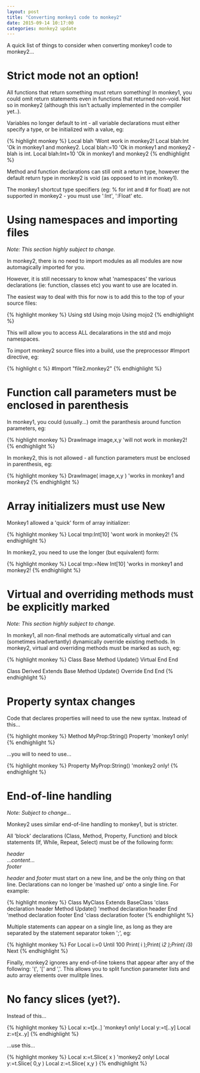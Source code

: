 ```yaml
---
layout: post
title: "Converting monkey1 code to monkey2"
date: 2015-09-14 10:17:00
categories: monkey2 update
---
```


A quick list of things to consider when converting monkey1 code to monkey2...

# Strict mode not an option!

All functions that return something must return something! In monkey1, you could omit return statements even in functions that returned non-void. Not so in monkey2 (although this isn't actually implemented in the compiler yet..).

Variables no longer default to int - all variable declarations must either specify a type, or be initialized with a value, eg:

{% highlight monkey %}
Local blah			'Wont work in monkey2!
Local blah:Int			'Ok in monkey1 and monkey2.
Local blah:=10			'Ok in monkey1 and monkey2 - blah is int.
Local blah:Int=10		'Ok in monkey1 and monkey2
{% endhighlight %}

Method and function declarations can still omit a return type, however the default return type in monkey2 is void (as opposed to int in monkey1).

The monkey1 shortcut type specifiers (eg: % for int and # for float) are not supported in monkey2  - you must use ':Int', ':Float' etc.


# Using namespaces and importing files

_Note: This section highly subject to change._

In monkey2, there is no need to import modules as all modules are now automagically imported for you.

However, it is still necessary to know what 'namespaces' the various declarations (ie: function, classes etc) you want to use are located in.

The easiest way to deal with this for now is to add this to the top of your source files:

{% highlight monkey %}
Using std
Using mojo
Using mojo2
{% endhighlight %}

This will allow you to access ALL decalarations in the std and mojo namespaces.

To import monkey2 source files into a build, use the preprocessor #Import directive, eg:

{% highlight c %}
#Import "file2.monkey2"
{% endhighlight %}


# Function call parameters must be enclosed in parenthesis

In monkey1, you could (usually...) omit the paranthesis around function parameters, eg: 

{% highlight monkey %} 
DrawImage image,x,y	'will not work in monkey2!
{% endhighlight %}

In monkey2, this is not allowed - all function parameters must be enclosed in parenthesis, eg:

{% highlight monkey %}
DrawImage( image,x,y )	'works in monkey1 and monkey2
{% endhighlight %}


# Array initializers must use New

Monkey1 allowed a 'quick' form of array initializer:

{% highlight monkey %}
Local tmp:Int[10]	'wont work in monkey2!
{% endhighlight %}

In monkey2, you need to use the longer (but equivalent) form:

{% highlight monkey %}
Local tmp:=New Int[10]	'works in monkey1 and monkey2!
{% endhighlight %}


# Virtual and overriding methods must be explicitly marked

_Note: This section highly subject to change._

In monkey1, all non-final methods are automatically virtual and can (sometimes inadvertantly) dynamically override existing methods. In monkey2, virtual and overriding methods must be marked as such, eg:

{% highlight monkey %}
Class Base
	Method Update() Virtual
	End
End

Class Derived Extends Base
	Method Update() Override
	End
End
{% endhighlight %}


# Property syntax changes

Code that declares properties will need to use the new syntax. Instead of this...

{% highlight monkey %}
Method MyProp:String() Property	'monkey1 only!
{% endhighlight %}

...you will to need to use...

{% highlight monkey %}
Property MyProp:String()	'monkey2 only!
{% endhighlight %}


# End-of-line handling

_Note: Subject to change..._

Monkey2 uses similar end-of-line handling to monkey1, but is stricter.

All 'block' declarations (Class, Method, Property, Function) and block statements (If, While, Repeat, Select) must be of the following form:

_header_<br>
..._content_...<br>
_footer_<br>

_header_ and _footer_ must start on a new line, and be the only thing on that line. Declarations can no longer be 'mashed up' onto a single line. For example:

{% highlight monkey %}
Class MyClass Extends BaseClass	'class declaration header
	Method Update()		'method declaration header
	End			'method declaration footer
End				'class declaration footer
{% endhighlight %}

Multiple statements can appear on a single line, as long as they are separated by the statement separator token ';', eg:

{% highlight monkey %}
For Local i:=0 Until 100
	Print( i );Print( i*2 );Print( i*3)
Next
{% endhighlight %}

Finally, monkey2 ignores any end-of-line tokens that appear after any of the following: '(', '[' and ','. This allows you to split function parameter lists and auto array elements over mulitple lines.


# No fancy slices (yet?).

Instead of this...

{% highlight monkey %}
Local x:=t[x..]			'monkey1 only!
Local y:=t[..y]
Local z:=t[x..y]
{% endhighlight %}

...use this...

{% highlight monkey %}
Local x:=t.Slice( x )		'monkey2 only!
Local y:=t.Slice( 0,y )
Local z:=t.Slice( x,y )
{% endhighlight %}

